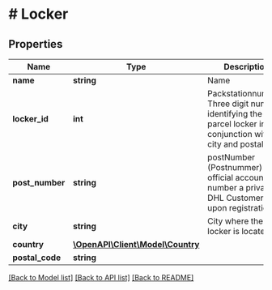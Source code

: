 # # Locker

## Properties

Name | Type | Description | Notes
------------ | ------------- | ------------- | -------------
**name** | **string** | Name |
**locker_id** | **int** | Packstationnummer. Three digit number identifying the parcel locker in conjunction with city and postal code |
**post_number** | **string** | postNumber (Postnummer) is the official account number a private DHL Customer gets upon registration. |
**city** | **string** | City where the locker is located |
**country** | [**\OpenAPI\Client\Model\Country**](Country.md) |  | [optional]
**postal_code** | **string** |  |

[[Back to Model list]](../../README.md#models) [[Back to API list]](../../README.md#endpoints) [[Back to README]](../../README.md)
